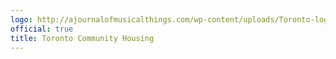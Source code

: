 ```yaml
---
logo: http://ajournalofmusicalthings.com/wp-content/uploads/Toronto-logo.png
official: true
title: Toronto Community Housing
---
```


